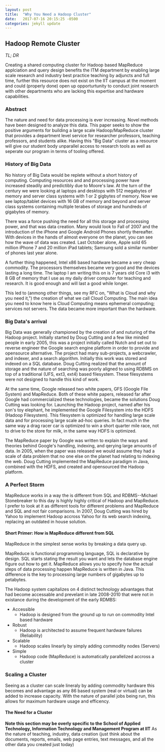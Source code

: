 ```yaml
---
layout: post
title:  "Why You Need a Hadoop Cluster"
date:   2017-07-16 20:15:25 -0500
categories: jekyll update
---
```

## Hadoop Remote Cluster

*TL; DR*

Creating a shared computing cluster for Hadoop based MapReduce applciation and query design benefits the ITM department by enabling large scale research and industry best practice teaching by adjuncts and full time, further this resource does not exist on the IIT campus at the moment and could (properly done) open up opporturtunity to conduct joint research with other departments who are lacking this expertise and hardware capabilities.


### Abstract

The nature and need for data processing is ever increasing.  Novel methods have been designed to analyze this data.  This paper seeks to show the positive arguments for building a large scale Hadoop/MapReduce cluster that provides a department level service for researcher professors, teaching professors, and students alike.   Having this "Big Data" cluster as a resource will give our student body unparallel access to research tools as well as seperate our program in terms of tooling offered.

### History of Big Data

   No history of Big Data would be replete without a short history of computing.  Computing resources and and processing power have increased steadily and predictibly due to Moore's law.  At the turn of the century we were looking at laptops and desktops with 512 megabytes of memory and server class systems with 1 or 2 gigbytes of memory.  Now we see laptop/tablet devices with 16 GB of memory and beyond and server class systems containing multiple terabes of storage and hundreds of gigabytes of memory.  

   There was a force pushing the need for all this storage and processing power, and that was data creation.  Many would look to Fall of 2007 and the introduction of the iPhone and Google Android Phones shortly thereafter.  With devices in the hands of almost everyone on the planet, you can see how the wave of data was created.  Last October alone, Apple sold 65 million iPhone 7 and 20 million iPad tablets; Samsung sold a similar number of phones last year alone.  

   A further thing happened, Intel x86 based hardware became a very cheap commodity.  The processors themselves became very good and the devices lasting a long time.  The laptop I am writing this on is 7 years old Core i3 with 8 GB of memory that I use as my daily driver computer for teaching and research.  It is good enough and will last a good while longer.  

   This led to (anmong other things, see my RFC on, "What is Cloud and why you need it,") the creation of what we call Cloud Computing.  The main idea you need to know here is Cloud Computing means ephemeral computing; services not servers.   The data became more important than the hardware.   

### Big Data's arrival

   Big Data was generally championed by the creation of and nuturing of the Hadoop project.   Initially started by Doug Cutting and a few like minded people in early 2005, this was a project initially called Nutch and set out to reverse engineer the Google search engine platform in order to provide and opensource alternative.   The project had many sub-projects, a webcrawler, and indexer, and a search algorithm.   Initially this work was stored and indexed on a SQL database.  Doug Cutting realized that the amount of storage and the nature of searching was poorly aligned to using RDBMS on top of a traditional (UFS, ext3, ext4) based filesystem.  These filesystems were not designed to handle this kind of work.

   At the same time, Google released two white papers, GFS (Google File System) and MapReduce.  Both of these white papers, released far after Google had commercialized these technologies, became the solutions Doug Cutting was looking for.   Launching the Hadoop project, named after his son's toy elephant, he implemented the Google Filesystem into the HDFS (Hadoop Filesystem).  This filesystem is optimized for handling large scale data and for processing large scale ad-hoc queries.  In fact much in the same way a drag racer car is optimized to win a short quarter mile race, not to drive to the store for milk, in the same way HDFS is optimized.  

   The MapReduce paper by Google was written to explain the ways and theories behind Google's handling, indexing, and qerying large amounts of data.  In 2005, when the paper was released we would assume they had a scale of data problem that no one else on the planet had relating to indexing the web.  Doug Cutting implemented the MapReduce paradigm in Java, combined with the HDFS, and created and opensourced the Hadoop platform.

### A Perfect Storm

   MapReduce works in a way the is different from SQL and RDBMS--Michael Stonebreaker to this day is highly highly critical of Hadoop and MapReduce.  I prefer to look at it as different tools for different problems and MapReduce and SQL and not fair comparisons.  In 2007, Doug Cutting was hired by Yahoo to implement Hadoop accross Yahoo for its web search indexing, replacing an outdated in house solution.  

#### Short Primer: How is MapReduce different from SQL 

  MapReduce in the simplest sense works by breaking a data query up. 

  MapReduce is functional programming language, SQL is declarative by design. SQL starts stating the result you want and lets the database engine figure out how to get it.  MapReduce allows you to specify how the actual steps of data processing happen MapReduce is written in Java.  This difference is the key to processing large numbers of gigabytes up to petabytes.  
  
   The Hadoop system capitalizes on 4 distinct technology advantages that had become accessable and prevelant in late 2008-2010 that were not in existance during the development of the early RDMBS:

- Accessible
    + Hadoop is designed from the ground up to run on commodity Intel based hardware
- Robust
    + Hadoop is architected to assume frequent hardware failures (Reliability)
- Scalable  
    + Hadoop scales linearly by simply adding commodity nodes (Servers)
- Simple
    + Hadoop code (MapReduce) is automatically parallelized accross a cluster

### Scaling a Cluster

  Seeing as a cluster can scale lineraly by adding commodity hardware this becomes and advantage as any 86 based system (real or virtual) can be added to increase capacity.  With the nature of parallel jobs being run, this allows for maximum hardware usage and efficency.

#### The Need for a Cluster


   **Note this section may be overly specific to the School of Applied Technology, Information Technology and Management Program at IIT**  As the nature of teaching, industry, data creation (just think about the documents, reports, emails, web page entries, text messages, and all the other data you created just today) 



